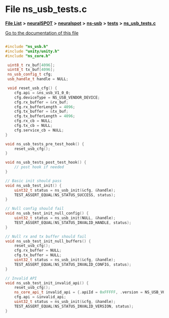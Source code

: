 

# File ns\_usb\_tests.c

[**File List**](files.md) **>** [**neuralSPOT**](dir_75594cce7c7773aa3cb253214bf56510.md) **>** [**neuralspot**](dir_b737d82f35ec218ac5a7ef4105db9c0e.md) **>** [**ns-usb**](dir_450d7ce7daa9d29b9b3b5cb7d00f16f9.md) **>** [**tests**](dir_c776a9f5367fd77ebb6bd7a429b2b06e.md) **>** [**ns\_usb\_tests.c**](ns__usb__tests_8c.md)

[Go to the documentation of this file](ns__usb__tests_8c.md)

```C++

#include "ns_usb.h"
#include "unity/unity.h"
#include "ns_core.h"

 uint8_t rx_buf[4096];
 uint8_t tx_buf[4096];
 ns_usb_config_t cfg;
 usb_handle_t handle = NULL;

 void reset_usb_cfg() {
    cfg.api = &ns_usb_V1_0_0;
    cfg.deviceType = NS_USB_VENDOR_DEVICE;
    cfg.rx_buffer = &rx_buf;
    cfg.rx_bufferLength = 4096;
    cfg.tx_buffer = &tx_buf;
    cfg.tx_bufferLength = 4096;
    cfg.rx_cb = NULL;
    cfg.tx_cb = NULL;
    cfg.service_cb = NULL;
}

void ns_usb_tests_pre_test_hook() {
    reset_usb_cfg();
}

void ns_usb_tests_post_test_hook() {
    // post hook if needed
}

// Basic init should pass
void ns_usb_test_init() {
    uint32_t status = ns_usb_init(&cfg, &handle);
    TEST_ASSERT_EQUAL(NS_STATUS_SUCCESS, status);
}

// Null config should fail
void ns_usb_test_init_null_config() {
    uint32_t status = ns_usb_init(NULL, &handle);
    TEST_ASSERT_EQUAL(NS_STATUS_INVALID_HANDLE, status);
}

// Null rx and tx buffer should fail
void ns_usb_test_init_null_buffers() {
    reset_usb_cfg();
    cfg.rx_buffer = NULL;
    cfg.tx_buffer = NULL;
    uint32_t status = ns_usb_init(&cfg, &handle);
    TEST_ASSERT_EQUAL(NS_STATUS_INVALID_CONFIG, status);
}

// Invalid API
void ns_usb_test_init_invalid_api() {
    reset_usb_cfg();
    ns_core_api_t invalid_api = {.apiId = 0xFFFFF, .version = NS_USB_V0_0_1};
    cfg.api = &invalid_api;
    uint32_t status = ns_usb_init(&cfg, &handle);
    TEST_ASSERT_EQUAL(NS_STATUS_INVALID_VERSION, status);
}



```

